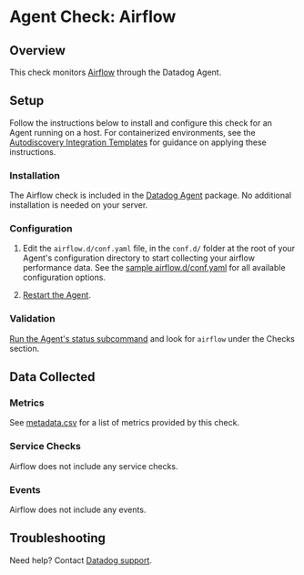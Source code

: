 # Agent Check: Airflow

## Overview

This check monitors [Airflow][1] through the Datadog Agent.

## Setup

Follow the instructions below to install and configure this check for an Agent running on a host. For containerized environments, see the [Autodiscovery Integration Templates][2] for guidance on applying these instructions.

### Installation

The Airflow check is included in the [Datadog Agent][2] package.
No additional installation is needed on your server.

### Configuration

1. Edit the `airflow.d/conf.yaml` file, in the `conf.d/` folder at the root of your Agent's configuration directory to start collecting your airflow performance data. See the [sample airflow.d/conf.yaml][3] for all available configuration options.

2. [Restart the Agent][4].

### Validation

[Run the Agent's status subcommand][5] and look for `airflow` under the Checks section.

## Data Collected

### Metrics

See [metadata.csv][6] for a list of metrics provided by this check.

### Service Checks

Airflow does not include any service checks.

### Events

Airflow does not include any events.

## Troubleshooting

Need help? Contact [Datadog support][7].

[1]: **LINK_TO_INTEGRATION_SITE**
[2]: https://docs.datadoghq.com/agent/autodiscovery/integrations
[3]: https://github.com/DataDog/integrations-core/blob/master/airflow/datadog_checks/airflow/data/conf.yaml.example
[4]: https://docs.datadoghq.com/agent/guide/agent-commands/?tab=agentv6#start-stop-and-restart-the-agent
[5]: https://docs.datadoghq.com/agent/guide/agent-commands/?tab=agentv6#agent-status-and-information
[6]: https://github.com/DataDog/integrations-core/blob/master/airflow/metadata.csv
[7]: https://docs.datadoghq.com/help
